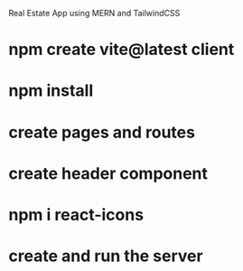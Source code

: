 Real Estate App using MERN and TailwindCSS
# npm create vite@latest client
# npm install
# create pages and routes
# create header component
# npm i react-icons
# create and run the server
